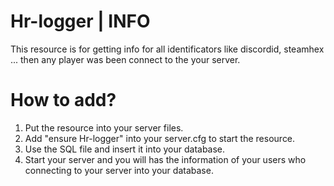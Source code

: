 # Hr-logger | INFO
This resource is for getting info for all identificators like discordid, steamhex ... then any player was been connect to the your server.
# How to add?
1. Put the resource into your server files.
2. Add "ensure Hr-logger" into your server.cfg to start the resource.
3. Use the SQL file and insert it into your database.
4. Start your server and you will has the information of your users who connecting to your server into your database.
